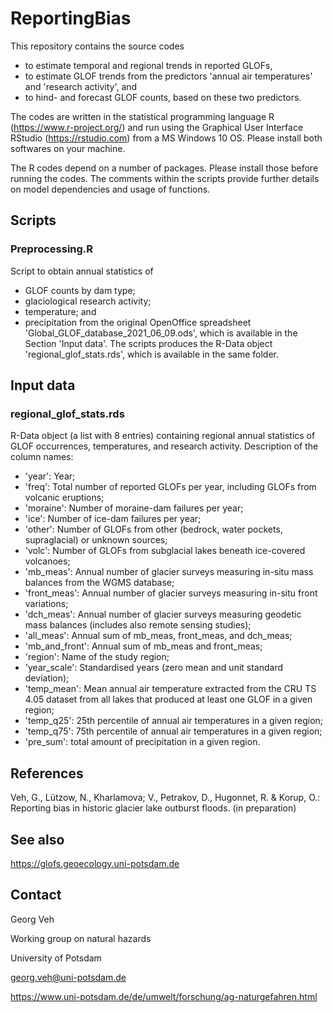 # ReportingBias

This repository contains the source codes 
- to estimate temporal and regional trends in reported GLOFs, 
- to estimate GLOF trends from the predictors 'annual air temperatures' and 'research activity', and
- to hind- and forecast GLOF counts, based on these two predictors.

The codes are written in the statistical programming language R (https://www.r-project.org/) and run
using the Graphical User Interface RStudio (https://rstudio.com) from a MS Windows 10 OS. 
Please install both softwares on your machine.

The R codes depend on a number of packages. Please install those before running the codes. The comments within the scripts provide further 
details on model dependencies and usage of functions. 


## Scripts

### Preprocessing.R

Script to obtain annual statistics of
- GLOF counts by dam type;
- glaciological research activity;
- temperature; and
- precipitation
from the original OpenOffice spreadsheet 'Global_GLOF_database_2021_06_09.ods', which is available in the Section 'Input data'.
The scripts produces the R-Data object 'regional_glof_stats.rds', which is available in the same folder.

## Input data

### regional_glof_stats.rds

R-Data object (a list with 8 entries) containing regional annual statistics of GLOF occurrences, temperatures, and research activity.
Description of the column names:
- 'year': Year;
- 'freq': Total number of reported GLOFs per year, including GLOFs from volcanic eruptions;
- 'moraine': Number of moraine-dam failures per year;
- 'ice': Number of ice-dam failures per year;
- 'other': Number of GLOFs from other (bedrock, water pockets, supraglacial) or unknown sources;
- 'volc': Number of GLOFs from subglacial lakes beneath ice-covered volcanoes;
- 'mb_meas': Annual number of glacier surveys measuring in-situ mass balances from the WGMS database;
- 'front_meas': Annual number of glacier surveys measuring in-situ front variations;
- 'dch_meas': Annual number of glacier surveys measuring geodetic mass balances (includes also remote sensing studies);
- 'all_meas': Annual sum of mb_meas, front_meas, and dch_meas;
- 'mb_and_front': Annual sum of mb_meas and front_meas;
- 'region': Name of the study region;
- 'year_scale': Standardised years (zero mean and unit standard deviation);
- 'temp_mean': Mean annual air temperature extracted from the CRU TS 4.05 dataset from all lakes that produced at least one GLOF in a given region;
- 'temp_q25': 25th percentile of annual air temperatures in a given region;
- 'temp_q75': 75th percentile of annual air temperatures in a given region;
- 'pre_sum': total amount of precipitation in a given region.

## References

Veh, G., Lützow, N., Kharlamova; V., Petrakov, D., Hugonnet, R. & Korup, O.: Reporting bias in historic glacier lake outburst floods. (in preparation)

## See also

https://glofs.geoecology.uni-potsdam.de

## Contact

Georg Veh

Working group on natural hazards

University of Potsdam

georg.veh@uni-potsdam.de

https://www.uni-potsdam.de/de/umwelt/forschung/ag-naturgefahren.html
